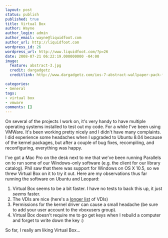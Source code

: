 ```yaml
---
layout: post
status: publish
published: true
title: Virtual Box
author: Wayne
author_login: admin
author_email: wayne@liquidfoot.com
author_url: http://liquidfoot.com
wordpress_id: 26
wordpress_url: http://www.liquidfoot.com/?p=26
date: 2008-07-21 06:22:19.000000000 -04:00
image:
  feature: abstract-3.jpg
  credit: dargadgetz
  creditlink: http://www.dargadgetz.com/ios-7-abstract-wallpaper-pack-for-iphone-5-and-ipod-touch-retina/

categories:
- General
tags:
- virtual box
- vmware
comments: []
---
```

On several of the projects I work on, it's very handy to have multiple operating systems installed to test out my code. For a while I've been using VMWare. It's been working pretty nicely and I didn't have many complaints. I did experience some headaches when I upgraded to Ubuntu 8.04 because of the kernel packages, but after a couple of bug fixes, recompiling, and reconfiguring, everything was happy.

I've got a Mac Pro on the desk next to me that we've been running Parallels on to run some of our Windows-only software (e.g. the client for our library catalog). Phil saw that there was support for Windows on OS X 10.5, so we threw Virtual Box on it to try it out. Here are my observations thus far running the software on Ubuntu and Leopard:

<ol>
	<li>Virtual Box seems to be a bit faster. I have no tests to back this up, it just <em>seems</em> faster.</li>
	<li>The VDIs are nice (here's a <a href="http://veedee-eyes.com/veedeeeyes/vdi/index">longer list</a> of VDIs)</li>
	<li>Permissions for the kernel driver can cause a small headache (be sure to add your user account to the vboxusers group).</li>
	<li>Virtual Box doesn't require me to go get keys when I rebuild a computer and forget to write down the key :)</li>
</ol>
So far, I really am liking Virtual Box...
